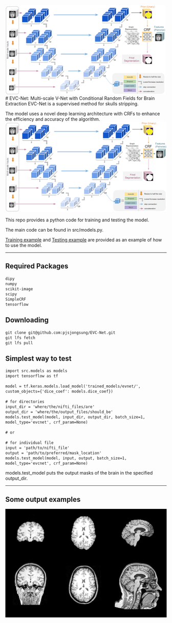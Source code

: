 <img src='test_images/model_flow.png' width=500>
# EVC-Net: Multi-scale V-Net with Conditional Random Fields for Brain Extraction
EVC-Net is a supervised method for skulls stripping.

The model uses a novel deep learning architecture with CRFs to enhance the efficiency and accuracy of the algorithm.
<img src='test_images/model_flow.png' width=1000>

This repo provides a python code for training and testing the model.

The main code can be found in src/models.py.

[Training example](examples/training_example.ipynb) and [Testing example](examples/testing_example.ipynb) are provided as an example of how to use the model.
***
## Required Packages
```
dipy
numpy
scikit-image
scipy
SimpleCRF
tensorflow
```

## Downloading
```
git clone git@github.com:pjsjongsung/EVC-Net.git
git lfs fetch
git lfs pull
```

## Simplest way to test
```
import src.models as models
import tensorflow as tf

model = tf.keras.models.load_model('trained_models/evnet/', custom_objects={'dice_coef': models.dice_coef})

# for directories
input_dir = 'where/the/nifti_files/are'
output_dir = 'where/the/output_files/should_be'
models.test_model(model, input_dir, output_dir, batch_size=1, model_type='evcnet', crf_param=None)

# or

# for individual file
input = 'path/to/nifti_file'
output = 'path/to/preferred/mask_location'
models.test_model(model, input, output, batch_size=1, model_type='evcnet', crf_param=None)
```
models.test_model puts the output masks of the brain in the specified output_dir.

***
## Some output examples
<img src='test_images/readme_figure.png' width=1000>
